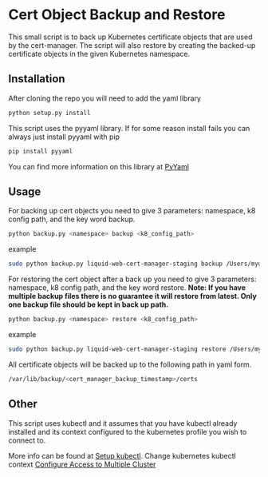 # Cert Object Backup and Restore

This small script is to back up Kubernetes certificate objects that are used by the cert-manager.
The script will also restore by creating the backed-up certificate objects in the given Kubernetes
namespace.

## Installation

After cloning the repo you will need to add the yaml library

```bash
python setup.py install
```

This script uses the pyyaml library. If for some reason install fails you can always just install
pyyaml with pip

```bash
pip install pyyaml
```

You can find more information on this library at [PyYaml](https://pyyaml.org/wiki/PyYAMLDocumentation)

## Usage

For backing up cert objects you need to give 3 parameters: namespace, k8 config path, and the key word backup.

```bash
python backup.py <namespace> backup <k8_config_path>
```
example
```bash
sudo python backup.py liquid-web-cert-manager-staging backup /Users/myusername/.kube/config-dev
```

For restoring the cert object after a back up you need to give 3 parameters: namespace, k8 config path, and the key word restore.
<b>Note: If you have multiple backup files there is no guarantee it will restore from latest. Only one backup file should be kept
 in back up path.</b>

```bash
python backup.py <namespace> restore <k8_config_path>
```
example
```bash
sudo python backup.py liquid-web-cert-manager-staging restore /Users/myusername/.kube/config-dev
```

All certificate objects will be backed up to the following path in yaml form.

```bash
/var/lib/backup/<cert_manager_backup_timestamp>/certs
``` 

## Other

This script uses kubectl and it assumes that you have kubectl already installed and its context
configured to the kubernetes profile you wish to connect to.

More info can be found at [Setup kubectl](https://kubernetes.io/docs/tasks/tools/install-kubectl/).
Change kubernetes kubectl context [Configure Access to Multiple Cluster](https://kubernetes.io/docs/tasks/access-application-cluster/configure-access-multiple-clusters/)

